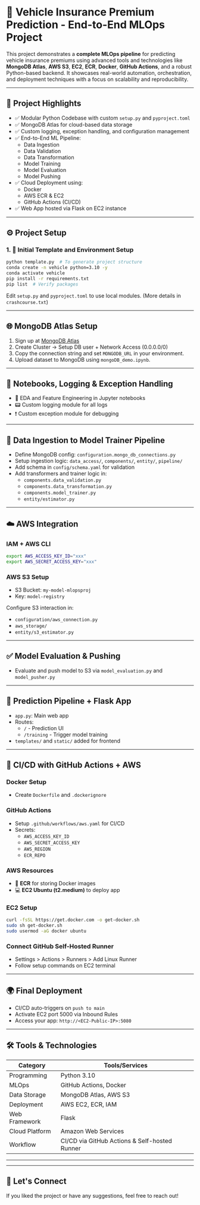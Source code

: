 # 🚗 Vehicle Insurance Premium Prediction - End-to-End MLOps Project

This project demonstrates a **complete MLOps pipeline** for predicting vehicle insurance premiums using advanced tools and technologies like **MongoDB Atlas**, **AWS S3**, **EC2**, **ECR**, **Docker**, **GitHub Actions**, and a robust Python-based backend. It showcases real-world automation, orchestration, and deployment techniques with a focus on scalability and reproducibility.

---

## 📌 Project Highlights

- ✅ Modular Python Codebase with custom `setup.py` and `pyproject.toml`
- ✅ MongoDB Atlas for cloud-based data storage
- ✅ Custom logging, exception handling, and configuration management
- ✅ End-to-End ML Pipeline:
  - Data Ingestion
  - Data Validation
  - Data Transformation
  - Model Training
  - Model Evaluation
  - Model Pushing
- ✅ Cloud Deployment using:
  - Docker
  - AWS ECR & EC2
  - GitHub Actions (CI/CD)
- ✅ Web App hosted via Flask on EC2 instance

---

## ⚙️ Project Setup

### 1. 📁 Initial Template and Environment Setup
```bash
python template.py  # To generate project structure
conda create -n vehicle python=3.10 -y
conda activate vehicle
pip install -r requirements.txt
pip list  # Verify packages
```
Edit `setup.py` and `pyproject.toml` to use local modules. (More details in `crashcourse.txt`)

---

## 🌐 MongoDB Atlas Setup
1. Sign up at [MongoDB Atlas](https://www.mongodb.com/atlas)
2. Create Cluster → Setup DB user + Network Access (0.0.0.0/0)
3. Copy the connection string and set `MONGODB_URL` in your environment.
4. Upload dataset to MongoDB using `mongoDB_demo.ipynb`.

---

## 📁 Notebooks, Logging & Exception Handling

- 🧠 EDA and Feature Engineering in Jupyter notebooks
- 📟 Custom logging module for all logs
- ❗ Custom exception module for debugging

---

## 🔄 Data Ingestion to Model Trainer Pipeline

- Define MongoDB config: `configuration.mongo_db_connections.py`
- Setup ingestion logic: `data_access/`, `components/`, `entity/`, `pipeline/`
- Add schema in `config/schema.yaml` for validation
- Add transformers and trainer logic in:
  - `components.data_validation.py`
  - `components.data_transformation.py`
  - `components.model_trainer.py`
  - `entity/estimator.py`

---

## ☁️ AWS Integration

### IAM + AWS CLI
```bash
export AWS_ACCESS_KEY_ID="xxx"
export AWS_SECRET_ACCESS_KEY="xxx"
```

### AWS S3 Setup
- S3 Bucket: `my-model-mlopsproj`
- Key: `model-registry`

Configure S3 interaction in:
- `configuration/aws_connection.py`
- `aws_storage/`
- `entity/s3_estimator.py`

---

## ✅ Model Evaluation & Pushing

- Evaluate and push model to S3 via `model_evaluation.py` and `model_pusher.py`

---

## 🧪 Prediction Pipeline + Flask App

- `app.py`: Main web app
- Routes:
  - `/` - Prediction UI
  - `/training` - Trigger model training
- `templates/` and `static/` added for frontend

---

## 🚀 CI/CD with GitHub Actions + AWS

### Docker Setup
- Create `Dockerfile` and `.dockerignore`

### GitHub Actions
- Setup `.github/workflows/aws.yaml` for CI/CD
- Secrets:
  - `AWS_ACCESS_KEY_ID`
  - `AWS_SECRET_ACCESS_KEY`
  - `AWS_REGION`
  - `ECR_REPO`

### AWS Resources
- 🐳 **ECR** for storing Docker images
- 💻 **EC2 Ubuntu (t2.medium)** to deploy app

### EC2 Setup
```bash
curl -fsSL https://get.docker.com -o get-docker.sh
sudo sh get-docker.sh
sudo usermod -aG docker ubuntu
```

### Connect GitHub Self-Hosted Runner
- Settings > Actions > Runners > Add Linux Runner
- Follow setup commands on EC2 terminal

---

## 🌍 Final Deployment

- CI/CD auto-triggers on `push to main`
- Activate EC2 port 5000 via Inbound Rules
- Access your app: `http://<EC2-Public-IP>:5080`

---

## 🛠 Tools & Technologies

| Category       | Tools/Services                                    |
|----------------|---------------------------------------------------|
| Programming    | Python 3.10                                       |
| MLOps          |  GitHub Actions, Docker               |
| Data Storage   | MongoDB Atlas, AWS S3                             |
| Deployment     | AWS EC2, ECR, IAM                                 |
| Web Framework  | Flask                                             |
| Cloud Platform | Amazon Web Services                               |
| Workflow       | CI/CD via GitHub Actions & Self-hosted Runner     |

---


---

## 🙌 Let's Connect

If you liked the project or have any suggestions, feel free to reach out!

